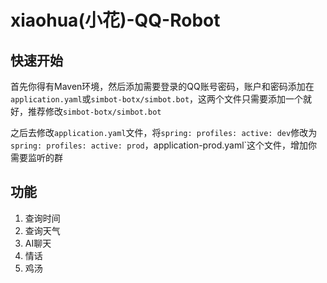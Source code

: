# xiaohua(小花)-QQ-Robot

## 快速开始
首先你得有Maven环境，然后添加需要登录的QQ账号密码，账户和密码添加在`application.yaml`或`simbot-botx/simbot.bot`，这两个文件只需要添加一个就好，推荐修改`simbot-botx/simbot.bot`

之后去修改`application.yaml`文件，将`spring: profiles: active: dev`修改为`spring: profiles: active: prod`，application-prod.yaml`这个文件，增加你需要监听的群

## 功能
1. 查询时间
2. 查询天气
3. AI聊天
4. 情话
5. 鸡汤